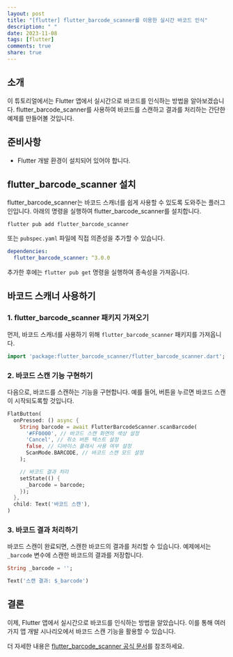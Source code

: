 ```yaml
---
layout: post
title: "[flutter] flutter_barcode_scanner를 이용한 실시간 바코드 인식"
description: " "
date: 2023-11-08
tags: [flutter]
comments: true
share: true
---
```


## 소개

이 튜토리얼에서는 Flutter 앱에서 실시간으로 바코드를 인식하는 방법을 알아보겠습니다. flutter_barcode_scanner를 사용하여 바코드를 스캔하고 결과를 처리하는 간단한 예제를 만들어볼 것입니다.

## 준비사항

- Flutter 개발 환경이 설치되어 있어야 합니다.

## flutter_barcode_scanner 설치

flutter_barcode_scanner는 바코드 스캐너를 쉽게 사용할 수 있도록 도와주는 플러그인입니다. 아래의 명령을 실행하여 flutter_barcode_scanner를 설치합니다.

```shell
flutter pub add flutter_barcode_scanner
```

또는 `pubspec.yaml` 파일에 직접 의존성을 추가할 수 있습니다.

```yaml
dependencies:
  flutter_barcode_scanner: ^3.0.0
```

추가한 후에는 `flutter pub get` 명령을 실행하여 종속성을 가져옵니다.

## 바코드 스캐너 사용하기

### 1. flutter_barcode_scanner 패키지 가져오기

먼저, 바코드 스캐너를 사용하기 위해 `flutter_barcode_scanner` 패키지를 가져옵니다.

```dart
import 'package:flutter_barcode_scanner/flutter_barcode_scanner.dart';
```

### 2. 바코드 스캔 기능 구현하기

다음으로, 바코드를 스캔하는 기능을 구현합니다. 예를 들어, 버튼을 누르면 바코드 스캔이 시작되도록할 것입니다.

```dart
FlatButton(
  onPressed: () async {
    String barcode = await FlutterBarcodeScanner.scanBarcode(
      '#FF0000', // 바코드 스캔 화면의 색상 설정
      'Cancel', // 취소 버튼 텍스트 설정
      false, // 디바이스 플래시 사용 여부 설정
      ScanMode.BARCODE, // 바코드 스캔 모드 설정
    );

    // 바코드 결과 처리
    setState(() {
      _barcode = barcode;
    });
  },
  child: Text('바코드 스캔'),
)
```

### 3. 바코드 결과 처리하기

바코드 스캔이 완료되면, 스캔한 바코드의 결과를 처리할 수 있습니다. 예제에서는 `_barcode` 변수에 스캔한 바코드의 결과를 저장합니다.

```dart
String _barcode = '';

Text('스캔 결과: $_barcode')
```

## 결론

이제, Flutter 앱에서 실시간으로 바코드를 인식하는 방법을 알았습니다. 이를 통해 여러 가지 앱 개발 시나리오에서 바코드 스캔 기능을 활용할 수 있습니다.

더 자세한 내용은 [flutter_barcode_scanner 공식 문서](https://pub.dev/packages/flutter_barcode_scanner)를 참조하세요.